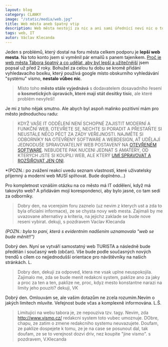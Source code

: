 ```yaml
---
layout: blog
category: CLANKY
image: "/static/media/web.jpg"
title: Web města aneb špatný vtip
description: Web města nestojí za nic a ani sami úřednící neví nic o tom, jak to změnit
tags: web, IT
autor: Václav Klecanda
---
```


Jeden s problémů, který dostal na foru města celkem podporu je __lepší web mesta__.
Na toto konto jsem si vyměnil pár emailů s panem tajeníkem.
[Proč je web města Tábora špatný a co udělat, aby byl lepší a užitečnější](http://www.taborjinak.cz/index.php/v-mediich/23-clanky/219-proc-je-web-mesta-tabora-spatny) jsem popsal už před 2 roky.
Bohužel za celou tu dobu se kromě přidání vyhledavacího boxíku, který používá google místo obskurního vyhledávání "systému" vismo, __nestalo vůbec nic__.

> Místo toho __město stále vyjednává__ s dodavatelem dosavadního řesení __o kosmetických úpravách, které mají stát desítky tisíc__, ale které problém nevyřeší!

Je mi z toho nějak smutno. Ale abych byl aspoň malinko pozitivní mám pro město jednoduchou radu:

> KDYŽ VAŠE IT ODDĚLENÍ NENÍ SCHOPNÉ ZAJISTIT MODERNÍ A FUNKČNÍ WEB,
OTEVŘETE SE, NECHTE SI PORADIT A PŘESTAŇTE SI NEUSTÁLE NĚCO PÉCT ZA ZÁDY VEŘEJNOSTI.
NAJMĚTE SI ODBORNÍKY NA OTEVŘENÝ SOFTWARE A WEBDESIGN,
AŤ UDĚLAJÍ JEDNODUŠE SPRAVOVATELNÝ WEB POSTAVENÝ NA [OTEVŘENÉM SOFTWARE](https://cs.wikipedia.org/wiki/Otev%C5%99en%C3%BD_software).
NEBUDETE PAK NUCENI JEDNAT S AMATERY, OD KTERÝCH JSTE SI KOUPILI WEB,
ALE KTERÝ [UMÍ SPRAVOVAT A ROZŠIŘOVAT JEN ONI](https://cs.wikipedia.org/wiki/Propriet%C3%A1rn%C3%AD_uzam%C4%8Den%C3%AD).

*(POZN.: po zvážení reakcí uvedu seznam vlastností, které uživatelsky příjemný a moderní web MUSÍ splňovat. Bude doplněno...)

Pro kompletnost vznáším otázku na co město má IT oddělení, když má takovýto web?
A přidávám mojí korespondenci, aby bylo jasné, co tam sedí za odborníky.

> Dobry den,
na vcerejsim foru zaznelo (uz nevim z kterych ust a zda to byla
oficialni informace), ze se chysta novy web mesta.
Zajimali by me uvazovane alternativy a kriteria, na jejichz zaklade se
bude nove reseni vybirat.
dekuji, s pozdravem Vaclav Klecanda

*(POZN.: byla to paní, která s evidentním nadšením uznamovala "web se bude měnit!!")*

Dobrý den.
Nyní se vytváří samostatný web TURISTA a následně bude předělán i
současný web (občan). Vše bude podle současných nových trendů s cílem
co nejjednodušší orientace pro návštěvníky na našich stránkách.
L.

> Dobry den,
dekuji za odpoved, ktera me vsak uplne neuspokojila. Zajimalo me, zda
se bude menit redakcni system, paklize ano za jaky a proc za ten a
ten, paklize ne, proc, kdyz mesto konstantne narazi na limity jeho
pouziti?
dekuji, VK

Dobrý den.
Omlouvám se, ale vašim dotazům ne zcela rozumím.Nevím o jakých
limitech mluvíte. Veřejnost bude včas a komplexně informována.
L.Š.

> Limitujici na webu tabora je, ze nepouziva tzv. tagy. Nevim, zda
http://www.vismo.cz/ redakcni system toto vubec umoznuje.
DObre, chapu, ze zatim o zmene redakcniho systemu neuvazujete. Doufam,
ze paklize dospejete k tomu, ze je na case se posunout dal, tak
doufam, ze se to verejnost dozvi driv, nez koupite "jine vismo".
s pozdravem, V.Klecanda
